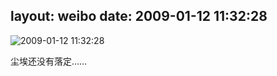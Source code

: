 layout: weibo
date: 2009-01-12 11:32:28
---
<meta name="referrer" content="no-referrer" />

<img src="/images/renren.ico" style="float: left;"/>2009-01-12 11:32:28

尘埃还没有落定……


